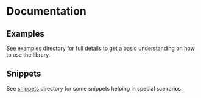 # Documentation

## Examples

See [examples](examples) directory for full details to get a basic understanding on how to use the library.

## Snippets

See [snippets](snippets) directory for some snippets helping in special scenarios.
